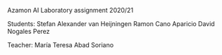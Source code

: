 Azamon
AI Laboratory assignment 2020/21 


Students:
Stefan Alexander van Heijningen
Ramon Cano Aparicio
David Nogales Perez

Teacher:
María Teresa Abad Soriano